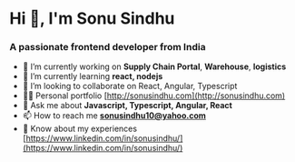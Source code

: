 <h1>Hi 👋, I'm Sonu Sindhu</h1>
<h3>A passionate frontend developer from India</h3>

- 🔭 I’m currently working on **Supply Chain Portal**, **Warehouse**, **logistics**
- 🌱 I’m currently learning **react, nodejs**
- 👯 I’m looking to collaborate on React, Angular, Typescript 
- 👨‍💻 Personal portfolio [http://sonusindhu.com](http://sonusindhu.com)
- 💬 Ask me about **Javascript, Typescript, Angular, React**
- 📫 How to reach me **sonusindhu10@yahoo.com**
- 📄 Know about my experiences [https://www.linkedin.com/in/sonusindhu/](https://www.linkedin.com/in/sonusindhu/)
